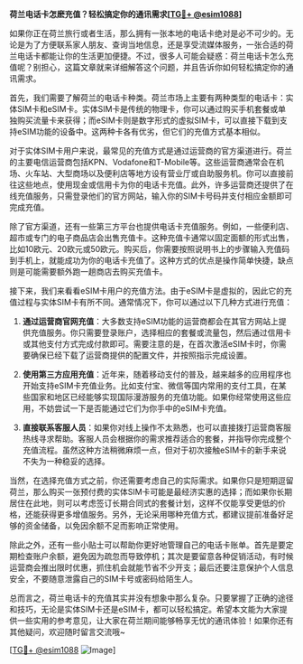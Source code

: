 **荷兰电话卡怎麽充值？轻松搞定你的通讯需求[[TG💪+ @esim1088](https://t.me/s/esim1088)]**

如果你正在荷兰旅行或者生活，那么拥有一张本地的电话卡绝对是必不可少的。无论是为了方便联系家人朋友、查询当地信息，还是享受流媒体服务，一张合适的荷兰电话卡都能让你的生活更加便捷。不过，很多人可能会疑惑：荷兰电话卡怎么充值呢？别担心，这篇文章就来详细解答这个问题，并且告诉你如何轻松搞定你的通讯需求。

首先，我们需要了解荷兰的电话卡种类。荷兰市场上主要有两种类型的电话卡：实体SIM卡和eSIM卡。实体SIM卡是传统的物理卡，你可以通过购买手机套餐或单独购买流量卡来获得；而eSIM卡则是数字形式的虚拟SIM卡，可以直接下载到支持eSIM功能的设备中。这两种卡各有优劣，但它们的充值方式基本相似。

对于实体SIM卡用户来说，最常见的充值方式是通过运营商的官方渠道进行。荷兰的主要电信运营商包括KPN、Vodafone和T-Mobile等。这些运营商通常会在机场、火车站、大型商场以及便利店等地方设有营业厅或自助服务机。你可以直接前往这些地点，使用现金或信用卡为你的电话卡充值。此外，许多运营商还提供了在线充值服务，只需登录他们的官方网站，输入你的SIM卡号码并支付相应金额即可完成充值。

除了官方渠道，还有一些第三方平台也提供电话卡充值服务。例如，一些便利店、超市或专门的电子商品店会出售充值卡。这种充值卡通常以固定面额的形式出售，比如10欧元、20欧元或50欧元。购买后，你需要按照说明书上的步骤输入充值码到手机上，就能成功为你的电话卡充值了。这种方式的优点是操作简单快捷，缺点则是可能需要额外跑一趟商店去购买充值卡。

接下来，我们来看看eSIM卡用户的充值方法。由于eSIM卡是虚拟的，因此它的充值过程与实体SIM卡有所不同。通常情况下，你可以通过以下几种方式进行充值：

1. **通过运营商官网充值**：大多数支持eSIM功能的运营商都会在其官方网站上提供充值服务。你只需要登录账户，选择相应的套餐或流量包，然后通过信用卡或其他支付方式完成付款即可。需要注意的是，在首次激活eSIM卡时，你需要确保已经下载了运营商提供的配置文件，并按照指示完成设置。

2. **使用第三方应用充值**：近年来，随着移动支付的普及，越来越多的应用程序也开始支持eSIM卡充值业务。比如支付宝、微信等国内常用的支付工具，在某些国家和地区已经能够实现国际漫游服务的充值功能。如果你经常使用这些应用，不妨尝试一下是否能通过它们为你手中的eSIM卡充值。

3. **直接联系客服人员**：如果你对线上操作不太熟悉，也可以直接拨打运营商客服热线寻求帮助。客服人员会根据你的需求推荐适合的套餐，并指导你完成整个充值流程。虽然这种方法稍微麻烦一点，但对于初次接触eSIM卡的新手来说不失为一种稳妥的选择。

当然，在选择充值方式之前，你还需要考虑自己的实际需求。如果你只是短期逗留荷兰，那么购买一张预付费的实体SIM卡可能是最经济实惠的选择；而如果你长期居住在此地，则可以考虑签订长期合同式的套餐计划，这样不仅能享受更低的价格，还能获得更多增值服务。另外，无论采用哪种充值方式，都建议提前准备好足够的资金储备，以免因余额不足而影响正常使用。

除此之外，还有一些小贴士可以帮助你更好地管理自己的电话卡账单。首先是要定期检查账户余额，避免因为疏忽而导致停机；其次是要留意各种促销活动，有时候运营商会推出限时优惠，抓住机会就能节省不少开支；最后还要注意保护个人信息安全，不要随意泄露自己的SIM卡号或密码给陌生人。

总而言之，荷兰电话卡的充值其实并没有想象中那么复杂。只要掌握了正确的途径和技巧，无论是实体SIM卡还是eSIM卡，都可以轻松搞定。希望本文能为大家提供一些实用的参考意见，让大家在荷兰期间能够畅享无忧的通讯体验！如果你还有其他疑问，欢迎随时留言交流哦~

[[TG💪+ @esim1088](https://t.me/s/esim1088) ![Image](https://i.postimg.cc/4NQfJmqS/Snipaste-2025-05-13-00-14-12.png)]